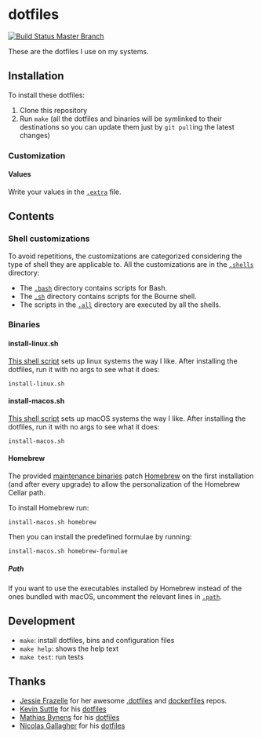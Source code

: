 # dotfiles

[![Build Status Master Branch](https://travis-ci.org/ferrarimarco/dotfiles.svg?branch=master)](https://travis-ci.org/ferrarimarco/dotfiles)

These are the dotfiles I use on my systems.

## Installation

To install these dotfiles:

1. Clone this repository
1. Run `make` (all the dotfiles and binaries will be symlinked to their destinations so you can update them just by `git pull`ing the latest changes)

### Customization

#### Values

Write your values in the [`.extra`](.extra) file.

## Contents

### Shell customizations

To avoid repetitions, the customizations are categorized considering the type of shell they are applicable to. All the customizations are in the [`.shells`](.shells) directory:

- The [`.bash`](.shells/.bash/) directory contains scripts for Bash.
- The [`.sh`](.shells/.sh/) directory contains scripts for the Bourne shell.
- The scripts in the [`.all`](.shells/.all/) directory are executed by all the shells.

### Binaries

#### install-linux.sh

[This shell script](bin/install-linux.sh) sets up linux systems the way I like. After installing the dotfiles, run it with no args to see what it does:

```shell
install-linux.sh
```

#### install-macos.sh

[This shell script](bin/install-macos.sh) sets up macOS systems the way I like. After installing the dotfiles, run it with no args to see what it does:

```shell
install-macos.sh
```

#### Homebrew

The provided [maintenance binaries](bin/install-macos.sh) patch [Homebrew](https://brew.sh) on the first installation (and after every upgrade) to allow the personalization
of the Homebrew Cellar path.

To install Homebrew run:

```shell
install-macos.sh homebrew
```

Then you can install the predefined formulae by running:

```shell
install-macos.sh homebrew-formulae
```

##### Path

If you want to use the executables installed by Homebrew instead of the ones bundled with macOS, uncomment the relevant lines in [`.path`](.path).

## Development

- `make`: install dotfiles, bins and configuration files
- `make help`: shows the help text
- `make test`: run tests

## Thanks

- [Jessie Frazelle](https://blog.jessfraz.com/) for her awesome [.dotfiles](https://github.com/jessfraz/dotfiles) and [dockerfiles](https://github.com/jessfraz/dockerfiles) repos.
- [Kevin Suttle](https://github.com/kevinSuttle) for his [dotfiles](https://github.com/kevinSuttle/dotfiles)
- [Mathias Bynens](https://mathiasbynens.be/) for his [dotfiles](https://github.com/mathiasbynens/dotfiles)
- [Nicolas Gallagher](https://github.com/necolas) for his [dotfiles](https://github.com/necolas/dotfiles)
